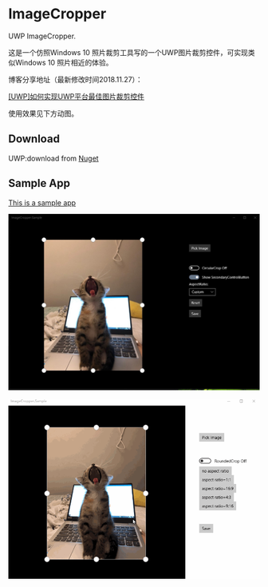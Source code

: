 # ImageCropper
UWP ImageCropper.

这是一个仿照Windows 10 照片裁剪工具写的一个UWP图片裁剪控件，可实现类似Windows 10 照片相近的体验。

博客分享地址（最新修改时间2018.11.27）：

[[UWP]如何实现UWP平台最佳图片裁剪控件](https://www.cnblogs.com/hhchaos/p/10021952.html)

使用效果见下方动图。

## Download

UWP:download from [Nuget](https://www.nuget.org/packages/ImageCropper.UWP/)

## Sample App

[This is a sample app](https://github.com/HHChaos/ImageCropper/tree/master/ImageCropper.Sample)

![Screenshot](Screenshot/screenshot.jpg)

![Screenshot](Screenshot/screenshot1.gif)